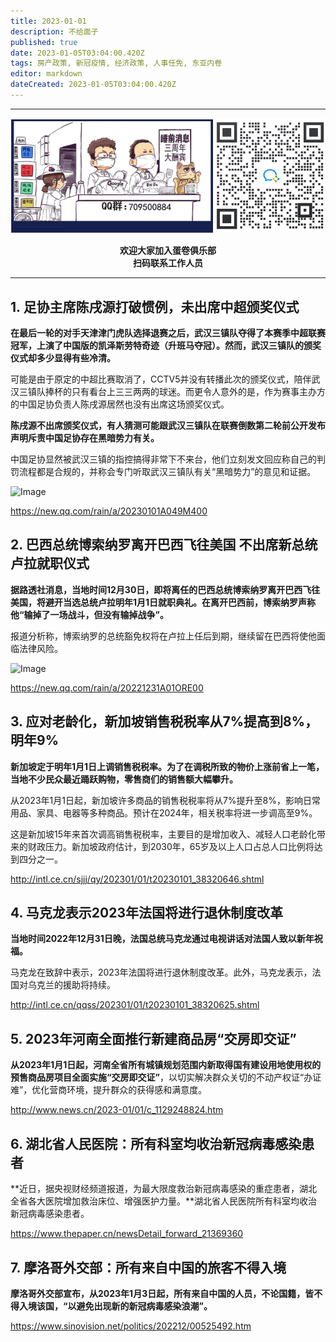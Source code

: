 ```yaml
---
title: 2023-01-01
description: 不给面子
published: true
date: 2023-01-05T03:04:00.420Z
tags: 房产政策, 新冠疫情, 经济政策, 人事任免, 东亚内卷
editor: markdown
dateCreated: 2023-01-05T03:04:00.420Z
---
```


<div class="podcast-player"></div>

---

<center style="font-weight:bold;">
  <img src="/assets/join.png" alt="加入蛋卷俱乐部"><br/>
  <p>欢迎大家加入蛋卷俱乐部<br/>扫码联系工作人员</p>
</center>

---

## 1. 足协主席陈戌源打破惯例，未出席中超颁奖仪式

**在最后一轮的对手天津津门虎队选择退赛之后，武汉三镇队夺得了本赛季中超联赛冠军，上演了中国版的凯泽斯劳特奇迹（升班马夺冠）。然而，武汉三镇队的颁奖仪式却多少显得有些冷清。**



可能是由于原定的中超比赛取消了，CCTV5并没有转播此次的颁奖仪式，陪伴武汉三镇队捧杯的只有看台上三三两两的球迷。而更令人意外的是，作为赛事主办方的中国足协负责人陈戌源居然也没有出席这场颁奖仪式。



**陈戌源不出席颁奖仪式，有人猜测可能跟武汉三镇队在联赛倒数第二轮前公开发布声明斥责中国足协存在黑暗势力有关。**



中国足协显然被武汉三镇的指控搞得非常下不来台，他们立刻发文回应称自己的判罚流程都是合规的，并称会专门听取武汉三镇队有关“黑暗势力”的意见和证据。

![Image](https://img.bedtime.news/2023/01/05/63b63dfc25316.jpeg)

https://new.qq.com/rain/a/20230101A049M400

## 2. 巴西总统博索纳罗离开巴西飞往美国 不出席新总统卢拉就职仪式

**据路透社消息，当地时间12月30日，即将离任的巴西总统博索纳罗离开巴西飞往美国，将避开当选总统卢拉明年1月1日就职典礼。在离开巴西前，博索纳罗声称他“输掉了一场战斗，但没有输掉战争”。**



报道分析称，博索纳罗的总统豁免权将在卢拉上任后到期，继续留在巴西将使他面临法律风险。

![Image](https://img.bedtime.news/2023/01/05/63b63dfd9b387.jpeg)

https://new.qq.com/rain/a/20221231A01ORE00

## 3. 应对老龄化，新加坡销售税税率从7%提高到8%，明年9%

**新加坡定于明年1月1日上调销售税税率。为了在调税所致的物价上涨前省上一笔，当地不少民众最近踊跃购物，零售商们的销售额大幅攀升。**



从2023年1月1日起，新加坡许多商品的销售税税率将从7%提升至8%，影响日常用品、家具、电器等多种商品。预计在2024年，相关税率将进一步调高至9%。



这是新加坡15年来首次调高销售税税率，主要目的是增加收入、减轻人口老龄化带来的财政压力。新加坡政府估计，到2030年，65岁及以上人口占总人口比例将达到四分之一。

http://intl.ce.cn/sjjj/qy/202301/01/t20230101_38320646.shtml



## 4. 马克龙表示2023年法国将进行退休制度改革 

**当地时间2022年12月31日晚，法国总统马克龙通过电视讲话对法国人致以新年祝福。**



马克龙在致辞中表示，2023年法国将进行退休制度改革。此外，马克龙表示，法国对乌克兰的援助将持续。

http://intl.ce.cn/qqss/202301/01/t20230101_38320625.shtml

## 5. 2023年河南全面推行新建商品房“交房即交证” 

**从2023年1月1日起，河南全省所有城镇规划范围内新取得国有建设用地使用权的预售商品房项目全面实施“交房即交证”**，以切实解决群众关切的不动产权证“办证难”，优化营商环境，提升群众的获得感和满意度。

http://www.news.cn/2023-01/01/c_1129248824.htm

## 6. 湖北省人民医院：所有科室均收治新冠病毒感染患者

**近日，据央视财经频道报道，为最大限度救治新冠病毒感染的重症患者，湖北全省各大医院增加救治床位、增强医护力量。**湖北省人民医院所有科室均收治新冠病毒感染患者。

https://www.thepaper.cn/newsDetail_forward_21369360

## 7. 摩洛哥外交部：所有来自中国的旅客不得入境 

**摩洛哥外交部宣布，从2023年1月3日起，所有来自中国的人员，不论国籍，皆不得入境该国，“以避免出现新的新冠病毒感染浪潮”。**

https://www.sinovision.net/politics/202212/00525492.htm
